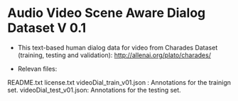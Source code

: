 # Audio Video Scene Aware Dialog Dataset V 0.1 

- This text-based human dialog data for video from Charades Dataset (training, testing and validation): http://allenai.org/plato/charades/

- Relevan files:
 
 README.txt 
 license.txt
 videoDial_train_v01.json : Annotations for the trainign set.
 videoDial_test_v01.json:   Annotations for the testing set.
  
  
